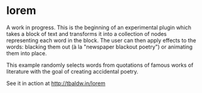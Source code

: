 lorem
=====

A work in progress. This is the beginning of an experimental plugin which takes a block of text and transforms it into a collection of nodes representing each word in the block. The user can then apply effects to the words: blacking them out (à la "newspaper blackout poetry") or animating them into place.

This example randomly selects words from quotations of famous works of literature with the goal of creating accidental poetry.

See it in action at http://tbaldw.in/lorem